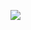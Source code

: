 ![](https://camo.githubusercontent.com/faf37c3835a055283feead06db26ac22b64c3a4f/68747470733a2f2f7265732e636c6f7564696e6172792e636f6d2f7475616e616e682d617369612f696d6167652f75706c6f61642f76313539343335323036372f38363939343931332d34373336363538302d633164612d313165612d386331662d3161396238346164333430665f7670783671772e6a7067)
